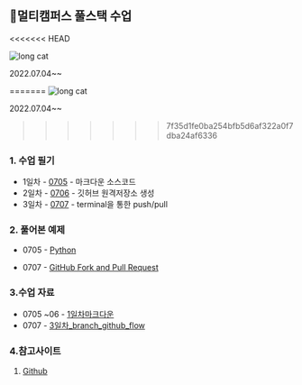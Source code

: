 ## 👏멀티캠퍼스 풀스택 수업

<<<<<<< HEAD


![long cat](https://user-images.githubusercontent.com/70432152/177501300-cbd47d5c-37c8-48e9-9689-8a3f7da2225b.jpg)

2022.07.04~~

=======
![long cat](https://user-images.githubusercontent.com/70432152/177501300-cbd47d5c-37c8-48e9-9689-8a3f7da2225b.jpg)

2022.07.04~~
>>>>>>> 7f35d1fe0ba254bfb5d6af322a0f7dba24af6336
### 1. 수업 필기

- 1일차 - [0705](https://github.com/rrwe23/TIL/blob/master/%EC%88%98%EC%97%85%20%ED%95%84%EA%B8%B0/0705.md) - 마크다운 소스코드
- 2일차 - [0706](https://github.com/rrwe23/TIL/blob/master/%EC%88%98%EC%97%85%20%ED%95%84%EA%B8%B0/0706.md) - 깃허브 원격저장소 생성
- 3일차 - [0707]() - terminal을 통한 push/pull

### 2. 풀어본 예제

- 0705 - [Python](https://github.com/rrwe23/TIL/blob/master/%EC%98%88%EC%A0%9C/Python.md)

- 0707 - [GitHub Fork and Pull Request](https://hphk-edu.notion.site/GitHub-Fork-Pull-Request-5d02e08a90314c72a732d366ac2d552b)

### 3.수업 자료

- 0705 ~06 - [1일차마크다운](https://github.com/rrwe23/TIL/blob/master/%ED%92%80%EC%8A%A4%ED%83%9D%20%EC%88%98%EC%97%85%20%EC%9E%90%EB%A3%8C/1%EC%9D%BC%EC%B0%A8%EB%A7%88%ED%81%AC%EB%8B%A4%EC%9A%B4.pdf)
- 0707 - [3일차_branch_github_flow]()



### 4.참고사이트

1. [Github](https://github.com/)







